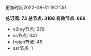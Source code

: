 更新时间2022-08-31 19:21:51

**总订阅: 73**
**总节点: 3188**
**有效节点: 666**
- v2ray节点: 279
- ss节点: 341
- trojan节点: 45
- ssr节点: 1
